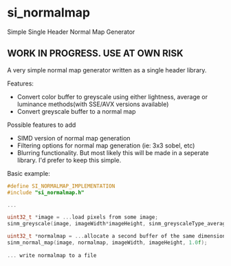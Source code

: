# si_normalmap
Simple Single Header Normal Map Generator

## WORK IN PROGRESS. USE AT OWN RISK

A very simple normal map generator written as a single header library. 

Features:
 - Convert color buffer to greyscale using either lightness, average or luminance methods(with SSE/AVX versions available)
 - Convert greyscale buffer to a normal map
 
Possible features to add
 - SIMD version of normal map generation
 - Filtering options for normal map generation (ie: 3x3 sobel, etc)
 - Blurring functionality. But most likely this will be made in a seperate library. I'd prefer to keep this simple.

Basic example:
```C
#define SI_NORMALMAP_IMPLEMENTATION
#include "si_normalmap.h"

...

uint32_t *image = ...load pixels from some image;
sinm_greyscale(image, imageWidth*imageHeight, sinm_greyscaleType_average);

uint32_t *normalmap = ...allocate a second buffer of the same dimensions
sinm_normal_map(image, normalmap, imageWidth, imageHeight, 1.0f);
  
... write normalmap to a file

```
